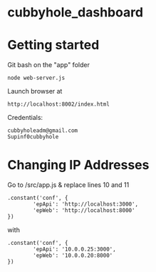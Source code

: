 cubbyhole_dashboard
===================

# Getting started

Git bash on the "app" folder

	node web-server.js

Launch browser at 
	
	http://localhost:8002/index.html

Credentials:

	cubbyholeadm@gmail.com
	Supinf0cubbyhole

# Changing IP Addresses

Go to /src/app.js & replace lines 10 and 11

	.constant('conf', {
    		'epApi': 'http://localhost:3000',
    		'epWeb': 'http://localhost:8000'
  	})
  	
with

	.constant('conf', {
	        'epApi': '10.0.0.25:3000',
	        'epWeb': '10.0.0.20:8000'
	})
